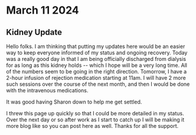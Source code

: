 # March 11 2024

## Kidney Update
Hello folks. I am thinking that putting my updates here would be an easier way to keep everyone informed of my status and ongoing recovery. Today was a really good day in that I am being officially discharged from dialysis for as long as this kidney holds -- which I hope will be a very long time. All of the numbers seem to be going in the right direction. Tomorrow, I have a 2-hour infusion of rejection medication starting at 11am. I will have 2 more such sessions over the course of the next month, and then I would be done with the intravenous medications.

It was good having Sharon down to help me get settled.

I threw this page up quickly so that I could be more detailed in my status. Over the next day or so after work as I start to catch up I will be making it more blog like so you can post here as well. Thanks for all the support.
